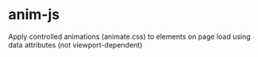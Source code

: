 # anim-js
Apply controlled animations (animate.css) to elements on page load using data attributes (not viewport-dependent)
